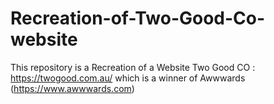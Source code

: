 # Recreation-of-Two-Good-Co-website

This repository is a Recreation of a Website Two Good CO : https://twogood.com.au/ which is a winner of Awwwards (https://www.awwwards.com)
